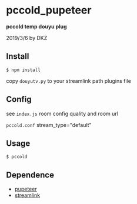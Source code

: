 # pccold_pupeteer

**pccold temp douyu plug**

2019/3/6 by DKZ




## Install

`$ npm install`

copy `douyutv.py` to your streamlink path plugins file

## Config

see `index.js` room config quality and room url

`pccold.conf` stream_type="default"

## Usage

`$ pccold`

## Dependence

- [pupeteer](https://github.com/GoogleChrome/puppeteer)
- [streamlink](https://github.com/streamlink/streamlink)